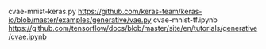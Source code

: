 cvae-mnist-keras.py https://github.com/keras-team/keras-io/blob/master/examples/generative/vae.py
cvae-mnist-tf.ipynb https://github.com/tensorflow/docs/blob/master/site/en/tutorials/generative/cvae.ipynb

